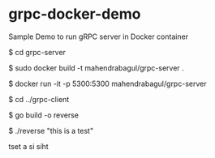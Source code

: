 # grpc-docker-demo
Sample Demo to run gRPC server in Docker container




$ cd grpc-server

$ sudo docker build -t mahendrabagul/grpc-server .

$ docker run -it -p 5300:5300 mahendrabagul/grpc-server

$ cd ../grpc-client

$ go build -o reverse

$ ./reverse "this is a test"

tset a si siht
